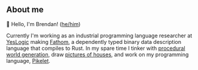 ## About me

:wave: Hello, I'm Brendan! ([he/him](https://www.mypronouns.org/he-him))

Currently I'm working as an industrial programming language researcher at [YesLogic](https://yeslogic.com) making [Fathom](https://github.com/yeslogic/fathom), a dependently typed binary data description language that compiles to Rust. In my spare time I tinker with [procedural world generation](https://voyager3.tumblr.com/), draw [pictures of houses](https://www.instagram.com/brendanzab/), and work on my programming language, [Pikelet](https://github.com/pikelet-lang/pikelet/).
